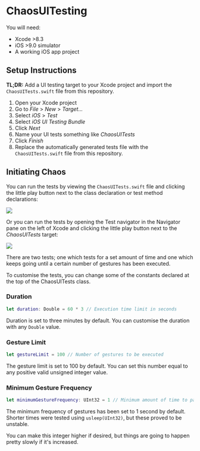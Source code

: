 # ChaosUITesting

You will need:

* Xcode >8.3
* iOS >9.0 simulator
* A working iOS app project

## Setup Instructions

**TL;DR:** Add a UI testing target to your Xcode project and import the `ChaosUITests.swift` file from this repository.

1. Open your Xcode project
2. Go to *File* > *New* > *Target...*
3. Select *iOS* > *Test*
4. Select *iOS UI Testing Bundle*
5. Click *Next*
5. Name your UI tests something like *ChaosUITests*
6. Click *Finish*
7. Replace the automatically generated tests file with the `ChaosUITests.swift` file from this repository.

## Initiating Chaos

You can run the tests by viewing the `ChaosUITests.swift` file and clicking the little play button next to the class declaration or test method declarations:

<img src="http://i66.tinypic.com/2qbcdgi.png" />

Or you can run the tests by opening the Test navigator in the Navigator pane on the left of Xcode and clicking the little play button next to the *ChaosUITests* target:

<img src="http://i68.tinypic.com/hur12g.png" />

There are two tests; one which tests for a set amount of time and one which keeps going until a certain number of gestures has been executed.

To customise the tests, you can change some of the constants declared at the top of the ChaosUITests class.

### Duration

```swift
let duration: Double = 60 * 3 // Execution time limit in seconds
```

Duration is set to three minutes by default. You can customise the duration with any `Double` value.

### Gesture Limit

```swift
let gestureLimit = 100 // Number of gestures to be executed
```

The gesture limit is set to 100 by default. You can set this number equal to any positive valid unsigned integer value.

### Minimum Gesture Frequency

```swift
let minimumGestureFrequency: UInt32 = 1 // Minimum amount of time to pass between gestures in seconds
```

The minimum frequency of gestures has been set to 1 second by default. Shorter times were tested using `usleep(UInt32)`, but these proved to be unstable.

You can make this integer higher if desired, but things are going to happen pretty slowly if it's increased.

